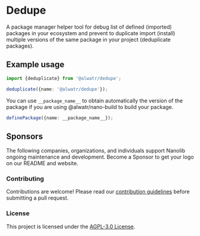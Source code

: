 # Dedupe

A package manager helper tool for debug list of defined (imported) packages in your ecosystem and prevent to duplicate import (install) multiple versions of the same package in your project (deduplicate packages).

## Example usage

```ts
import {deduplicate} from '@alwatr/dedupe';

deduplicate({name: '@alwatr/dedupe'});
```

You can use `__package_name__` to obtain automatically the version of the package if you are using @alwatr/nano-build to build your package.

```ts
definePackage({name: __package_name__});
```

## Sponsors

The following companies, organizations, and individuals support Nanolib ongoing maintenance and development. Become a Sponsor to get your logo on our README and website.

### Contributing

Contributions are welcome! Please read our [contribution guidelines](https://github.com/Alwatr/.github/blob/next/CONTRIBUTING.md) before submitting a pull request.

### License

This project is licensed under the [AGPL-3.0 License](LICENSE).

